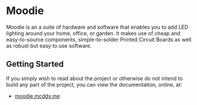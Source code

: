 # Moodie
Moodie is an a suite of hardware and software that enables you to add LED lighting around your home, office, or garden. It makes use of cheap and easy-to-source components, simple-to-solder Printed Circuit Boards as well as robust but easy to use software.

## Getting Started
If you simply wish to read about the project or otherwise do not intend to build any part of the project, you can view the documentation, online, at: 

- [moodie.mcddv.me]



[logo-img]: img/logo-pos.svg
[docs]:contributing/
[moodie.mcddv.me]: /
[mcdonnelldean/moodie]: /

